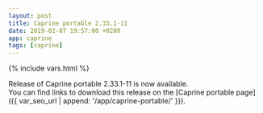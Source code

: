 ```yaml
---
layout: post
title: Caprine portable 2.33.1-11
date: 2019-02-07 19:57:00 +0200
app: caprine
tags: [caprine]
---
```

{% include vars.html %}

Release of Caprine portable 2.33.1-11 is now available.<br />
You can find links to download this release on the [Caprine portable page]({{ var_seo_url | append: '/app/caprine-portable/' }}).